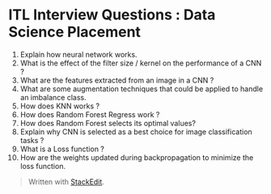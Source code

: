# ITL Interview Questions : Data Science Placement

1. Explain how neural network works.
2. What is the effect of the filter size / kernel on the performance of a CNN ?
3. What are the features extracted from an image in a CNN ?
4. What are some augmentation techniques that could be applied to handle an imbalance class.
5. How does KNN works ?
6. How does Random Forest Regress work ?
7. How does Random Forest selects its optimal values?
8. Explain why CNN is selected as a best choice for image classification tasks ?
9. What is a Loss function ?
10. How are the weights updated during backpropagation to minimize the loss function. 

> Written with [StackEdit](https://stackedit.io/).
